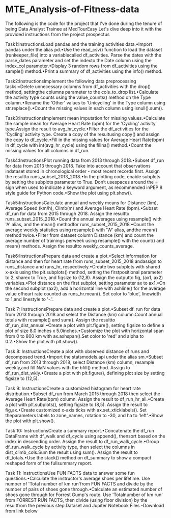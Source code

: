 # MTE_Analysis-of-Fitness-data
The following is the code for the project that I've done during the tenure of being Data Analyst Trainee at MedTourEasy
Let's dive deep into it with the provided instructions from the project prospectus


Task1:InstructionsLoad pandas and the training activities data.•Import pandas under the alias pd.•Use the read_csv() function to load the dataset (runkeeper_file) into a variablecalled df_activities. Parse the dates with the parse_dates parameter and set the indexto the Date column using the index_col parameter.•Display 3 random rows from df_activities using the sample() method.•Print a summary of df_activities using the info() method.

Task2:InstructionsImplement the following data preprocessing tasks:•Delete unnecessary columns from df_activities with the drop() method, settingthe columns parameter to the cols_to_drop list.•Calculate the activity type counts using the value_counts() method on the Type column.•Rename the 'Other' values to 'Unicycling' in the Type column using str.replace().•Count the missing values in each column using isnull().sum().

Task3:InstructionsImplement mean imputation for missing values.•Calculate the sample mean for Average Heart Rate (bpm) for the 'Cycling' activity type.Assign the result to avg_hr_cycle.•Filter the df_activities for the 'Cycling' activity type. Create a copy of the resultusing copy() and assign the copy to df_cycle.•Fill in the missing values for Average Heart Rate(bpm) in df_cycle with int(avg_hr_cycle) using the fillna() method.•Count the missing values for all columns in df_run.


Task4:InstructionsPlot running data from 2013 through 2018.•Subset df_run for data from 2013 through 2018. Take into account that observations indataset stored in chronological order - most recent records first. Assign the resultto runs_subset_2013_2018.•In the plotting code, enable subplots by setting the subplots parameter to True. Don’t usespaces around the = sign when used to indicate a keyword argument, as recommended inPEP 8 style guide for Python code.•Show the plot using plt.show().

Task5:InstructionsCalculate annual and weekly means for Distance (km), Average Speed (km/h), Climb(m) and Average Heart Rate (bpm).•Subset df_run for data from 2015 through 2018. Assign the resultto runs_subset_2015_2018.•Count the annual averages using resample() with 'A' alias, and the mean() methodfor runs_subset_2015_2018.•Count the average weekly statistics using resample() with 'W' alias, andthe mean() method twice.•Filter from dataset column Distance (km) and count the average number of trainings perweek using resample() with the count() and mean() methods. Assign the resultto weekly_counts_average.

Task6:InstructionsPrepare data and create a plot.•Select information for distance and then for heart rate from runs_subset_2015_2018 andassign to runs_distance and runs_hr, respectively.•Create two subplots with shared x-axis using the plt.subplots() method, setting the firstpositional parameter to 2, sharex to True, and figsize to (12,8). Assign the outputto fig, (ax1, ax2) variables.•Plot distance on the first subplot, setting parameter ax to ax1.•On the second subplot (ax2), add a horizontal line with axhline() for the average value ofheart rate counted as runs_hr.mean(). Set color to 'blue', linewidth to 1,and linestyle to '-.'.

Task 7: InstructionsPrepare data and create a plot.•Subset df_run for data from 2013 through 2018 and select the Distance (km) column.Count annual totals with resample() and sum(). Assign the resultto df_run_dist_annual.•Create a plot with plt.figure(), setting figsize to define a plot of size 8.0 inches x 5.0inches.•Customize the plot with horizontal span from 0 to 800 km with ax.axhspan().Set color to 'red' and alpha to 0.2.•Show the plot with plt.show().

Task 8: InstructionsCreate a plot with observed distance of runs and decomposed trend.•Import the statsmodels.api under the alias sm.•Subset df_run from 2013 through 2018, select Distance (km) column, resample weekly,and fill NaN values with the bfill() method. Assign to df_run_dist_wkly.•Create a plot with plt.figure(), defining plot size by setting figsize to (12,5).

Task 9: InstructionsCreate a customized histogram for heart rate distribution.•Subset df_run from March 2015 through 2018 then select the Average Heart Rate(bpm) column. Assign the result to df_run_hr_all.•Create a plot with plt.subplots(), setting figsize to (8,5). Assign the result to fig,ax.•Create customized x-axis ticks with ax.set_xticklabels(). Set theparameters labels to zone_names, rotation to -30, and ha to 'left'.•Show the plot with plt.show().

Task 10: InstructionsCreate a summary report.•Concatenate the df_run DataFrame with df_walk and df_cycle using append(), thensort based on the index in descending order. Assign the result to df_run_walk_cycle.•Group df_run_walk_cycle by activity type, then select the columns in dist_climb_cols.Sum the result using sum(). Assign the result to df_totals.•Use the stack() method on df_summary to show a compact reshaped form of the fullsummary report.

Task 11: InstructionsUse FUN FACTS data to answer some fun questions.•Calculate the instructor's average shoes per lifetime. Use number of 'Total number of km run'from FUN FACTS and divide by the number of pairs of shoes gone through.•Calculate an estimated number of shoes gone through for Forrest Gump's route. Use 'Totalnumber of km run' from FORREST RUN FACTS, then divide (using floor division) by the resultfrom the previous step.Dataset and Jupiter Notebook Files -Download from link below
